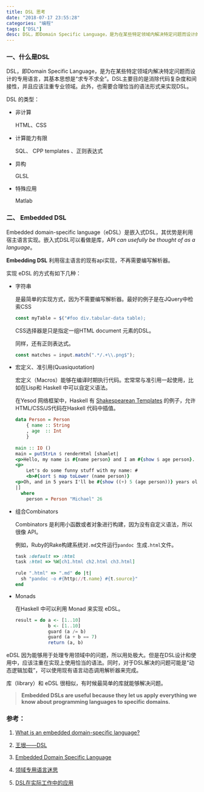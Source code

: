```yaml
---
title: DSL 思考
date: "2018-07-17 23:55:28"
categories: "编程"
tags: ["DSL"]
desc: DSL，即Domain Specific Language，是为在某些特定领域内解决特定问题而设计的专用语言，其基本思想是“求专不求全”。
---
```




### 一、什么是DSL

DSL，即Domain Specific Language，是为在某些特定领域内解决特定问题而设计的专用语言，其基本思想是“求专不求全”。DSL主要目的是消除代码复杂度和间接性，并且应该注重专业领域。此外，也需要合理恰当的语法形式来实现DSL。

<!-- more -->

DSL 的类型：

- 非计算

  HTML、CSS  

- 计算能力有限

  SQL、 CPP templates 、正则表达式

- 异构

  GLSL 

- 特殊应用

  Matlab  

### 二、 Embedded DSL

Embedded domain-specific language（eDSL）是嵌入式DSL，其优势是利用宿主语言实现。嵌入式DSL可以看做是库，API *can usefully be thought of as a language*。

**Embedding DSL** 利用宿主语言的现有api实现，不再需要编写解析器。

实现 eDSL 的方式有如下几种：

- 字符串

  是最简单的实现方式，因为不需要编写解析器。最好的例子是在JQuery中检索CSS

  ```javascript
  const myTable = $("#foo div.tabular-data table);
  ```

  CSS选择器是只是指定一组HTML document 元素的DSL。

  同样，还有正则表达式。

  ```javascript
  const matches = input.match(".*/.+\\.png$");
  ```

- 宏定义、准引用(Quasiquotation)

  宏定义（Macros）能够在编译时期执行代码。宏常常与准引用一起使用，比如在Lisp和 Haskell 中可以自定义语法。

  在Yesod 网络框架中，Haskell 有 [Shakespearean Templates](http://www.yesodweb.com/book/shakespearean-templates)  的例子，允许HTML/CSS/JS代码在Haskell 代码中插值。

  ```haskell
  data Person = Person
      { name :: String
      , age  :: Int
      }
   
  main :: IO ()
  main = putStrLn $ renderHtml [shamlet|
  <p>Hello, my name is #{name person} and I am #{show $ age person}.
  <p>
      Let's do some funny stuff with my name: #
      <b>#{sort $ map toLower (name person)}
  <p>Oh, and in 5 years I'll be #{show ((+) 5 (age person))} years old.
  |]
    where
      person = Person "Michael" 26
  ```

- 组合Combinators 

  Combinators 是利用小函数或者对象进行构建，因为没有自定义语法，所以很像 API。

  例如，Ruby的Rake构建系统对`.md`文件运行`pandoc `生成`.html`文件。

  ```ruby
  task :default => :html
  task :html => %W[ch1.html ch2.html ch3.html]
   
  rule ".html" => ".md" do |t|
    sh "pandoc -o #{http://t.name} #{t.source}"
  end
  ```

- Monads 

  在Haskell 中可以利用 Monad 来实现 eDSL。

  ```haskell
  result = do a <- [1..10]
              b <- [1..10]
              guard (a /= b)
              guard (a + b == 7)
              return (a, b)
  ```

  

eDSL 因为能够用于处理专用领域中的问题，所以用处极大。但是在DSL设计和使用中，应该注重在实现上使用恰当的语法。同时，对于DSL解决的问题可能是“动态逻辑加载”，可以使用现有语言动态调用解析器来完成。

库（library）和 eDSL 很相似，有时候最简单的库就能够解决问题。

> **Embedded DSLs are useful because they let us apply everything we know about programming languages to specific domains.** 

### 参考：

1. [What is an embedded domain-specific language?](https://www.quora.com/What-is-an-embedded-domain-specific-language)

2. [王垠——DSL](http://www.yinwang.org/blog-cn/2017/05/25/dsl)

3. [Embedded Domain Specific Language](http://c2.com/cgi/fullSearch?search=EmbeddedDomainSpecificLanguage) 

4. [领域专用语言迷思](http://www.infoq.com/cn/articles/dsl-discussion)

5. [DSL在实际工作中的应用](http://jyiigpgf.github.io/dsl/2015/02/09/DSL%E5%9C%A8%E5%AE%9E%E9%99%85%E5%B7%A5%E4%BD%9C%E4%B8%AD%E7%9A%84%E5%BA%94%E7%94%A8.html)


   

   

